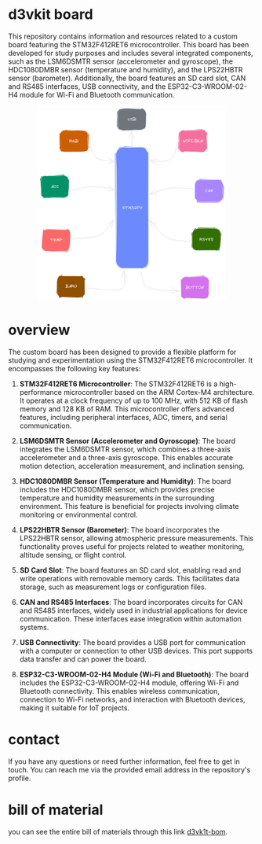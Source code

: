 # **d3vkit board**
This repository contains information and resources related to a custom board featuring the STM32F412RET6 microcontroller. This board has been developed for study purposes and includes several integrated components, such as the LSM6DSMTR sensor (accelerometer and gyroscope), the HDC1080DMBR sensor (temperature and humidity), and the LPS22HBTR sensor (barometer). Additionally, the board features an SD card slot, CAN and RS485 interfaces, USB connectivity, and the ESP32-C3-WROOM-02-H4 module for Wi-Fi and Bluetooth communication.

<p align="center">
  <img src="doc/d3vk1t_block_diagram.png" alt="diagram" />
</p>


# **overview**

The custom board has been designed to provide a flexible platform for studying and experimentation using the STM32F412RET6 microcontroller. It encompasses the following key features:

1. **STM32F412RET6 Microcontroller**: The STM32F412RET6 is a high-performance microcontroller based on the ARM Cortex-M4 architecture. It operates at a clock frequency of up to 100 MHz, with 512 KB of flash memory and 128 KB of RAM. This microcontroller offers advanced features, including peripheral interfaces, ADC, timers, and serial communication.

2. **LSM6DSMTR Sensor (Accelerometer and Gyroscope)**: The board integrates the LSM6DSMTR sensor, which combines a three-axis accelerometer and a three-axis gyroscope. This enables accurate motion detection, acceleration measurement, and inclination sensing.

3. **HDC1080DMBR Sensor (Temperature and Humidity)**: The board includes the HDC1080DMBR sensor, which provides precise temperature and humidity measurements in the surrounding environment. This feature is beneficial for projects involving climate monitoring or environmental control.

4. **LPS22HBTR Sensor (Barometer)**: The board incorporates the LPS22HBTR sensor, allowing atmospheric pressure measurements. This functionality proves useful for projects related to weather monitoring, altitude sensing, or flight control.

5. **SD Card Slot**: The board features an SD card slot, enabling read and write operations with removable memory cards. This facilitates data storage, such as measurement logs or configuration files.

6. **CAN and RS485 Interfaces**: The board incorporates circuits for CAN and RS485 interfaces, widely used in industrial applications for device communication. These interfaces ease integration within automation systems.

7. **USB Connectivity**: The board provides a USB port for communication with a computer or connection to other USB devices. This port supports data transfer and can power the board.

8. **ESP32-C3-WROOM-02-H4 Module (Wi-Fi and Bluetooth)**: The board includes the ESP32-C3-WROOM-02-H4 module, offering Wi-Fi and Bluetooth connectivity. This enables wireless communication, connection to Wi-Fi networks, and interaction with Bluetooth devices, making it suitable for IoT projects.

# **contact**

If you have any questions or need further information, feel free to get in touch. You can reach me via the provided email address in the repository's profile.

# bill of material

you can see the entire bill of materials through this link [d3vk1t-bom](https://gustavoadono.github.io/board/d3vk1t-bom).